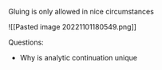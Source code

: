 
Gluing is only allowed in nice circumstances

![[Pasted image 20221101180549.png]]

Questions:
- Why is analytic continuation unique